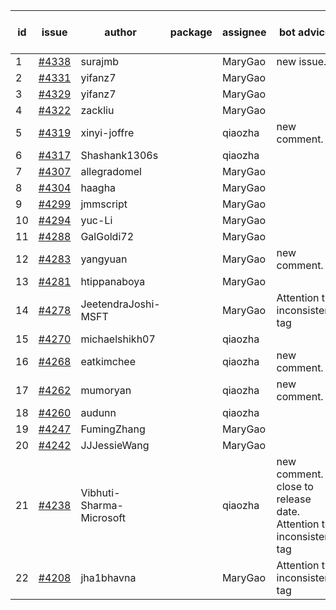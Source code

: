 | id | issue | author | package | assignee | bot advice | created date of issue | target release date | date from target |
| ------ | ------ | ------ | ------ | ------ | ------ | ------ | ------ | :-----: |
| 1 | [#4338](https://github.com/Azure/sdk-release-request/issues/4338) | surajmb |  | MaryGao | new issue. | 07-13 | 07-28 |  |
| 2 | [#4331](https://github.com/Azure/sdk-release-request/issues/4331) | yifanz7 |  | MaryGao |  | 07-11 | 07-28 |  |
| 3 | [#4329](https://github.com/Azure/sdk-release-request/issues/4329) | yifanz7 |  | MaryGao |  | 07-11 | 07-28 |  |
| 4 | [#4322](https://github.com/Azure/sdk-release-request/issues/4322) | zackliu |  | MaryGao |  | 07-10 | 07-28 |  |
| 5 | [#4319](https://github.com/Azure/sdk-release-request/issues/4319) | xinyi-joffre |  | qiaozha | new comment. | 07-07 | 07-28 |  |
| 6 | [#4317](https://github.com/Azure/sdk-release-request/issues/4317) | Shashank1306s |  | qiaozha |  | 07-03 | 07-28 |  |
| 7 | [#4307](https://github.com/Azure/sdk-release-request/issues/4307) | allegradomel |  | MaryGao |  | 06-29 | 07-28 |  |
| 8 | [#4304](https://github.com/Azure/sdk-release-request/issues/4304) | haagha |  | MaryGao |  | 06-29 | 07-28 |  |
| 9 | [#4299](https://github.com/Azure/sdk-release-request/issues/4299) | jmmscript |  | MaryGao |  | 06-28 | 07-28 |  |
| 10 | [#4294](https://github.com/Azure/sdk-release-request/issues/4294) | yuc-Li |  | MaryGao |  | 06-28 | 07-28 |  |
| 11 | [#4288](https://github.com/Azure/sdk-release-request/issues/4288) | GalGoldi72 |  | MaryGao |  | 06-27 | 07-28 |  |
| 12 | [#4283](https://github.com/Azure/sdk-release-request/issues/4283) | yangyuan |  | MaryGao | new comment. | 06-27 | 07-28 |  |
| 13 | [#4281](https://github.com/Azure/sdk-release-request/issues/4281) | htippanaboya |  | MaryGao |  | 06-26 | 07-28 |  |
| 14 | [#4278](https://github.com/Azure/sdk-release-request/issues/4278) | JeetendraJoshi-MSFT |  | MaryGao | Attention to inconsistent tag | 06-26 | 07-28 |  |
| 15 | [#4270](https://github.com/Azure/sdk-release-request/issues/4270) | michaelshikh07 |  | qiaozha |  | 06-25 | 07-28 |  |
| 16 | [#4268](https://github.com/Azure/sdk-release-request/issues/4268) | eatkimchee |  | qiaozha | new comment. | 06-23 | 07-28 |  |
| 17 | [#4262](https://github.com/Azure/sdk-release-request/issues/4262) | mumoryan |  | qiaozha | new comment. | 06-21 | 07-28 |  |
| 18 | [#4260](https://github.com/Azure/sdk-release-request/issues/4260) | audunn |  | qiaozha |  | 06-21 | 07-28 |  |
| 19 | [#4247](https://github.com/Azure/sdk-release-request/issues/4247) | FumingZhang |  | MaryGao |  | 06-14 | 07-28 |  |
| 20 | [#4242](https://github.com/Azure/sdk-release-request/issues/4242) | JJJessieWang |  | MaryGao |  | 06-13 | 07-28 |  |
| 21 | [#4238](https://github.com/Azure/sdk-release-request/issues/4238) | Vibhuti-Sharma-Microsoft |  | qiaozha | new comment. close to release date.  Attention to inconsistent tag | 06-09 | 07-14 | 0 |
| 22 | [#4208](https://github.com/Azure/sdk-release-request/issues/4208) | jha1bhavna |  | MaryGao | Attention to inconsistent tag | 05-29 | 06-23 |  |
